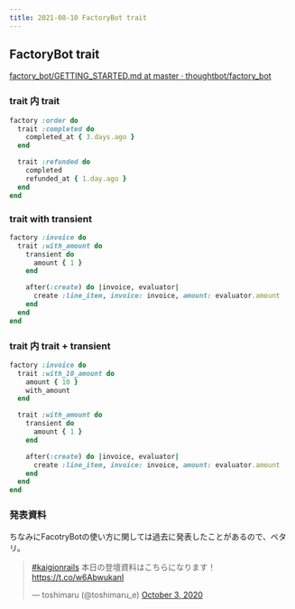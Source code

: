 ```yaml
---
title: 2021-08-10 FactoryBot trait
---
```


## FactoryBot trait

[factory_bot/GETTING_STARTED.md at master · thoughtbot/factory_bot](https://github.com/thoughtbot/factory_bot/blob/master/GETTING_STARTED.md#traits-within-traits)

### trait 内 trait

```rb
factory :order do
  trait :completed do
    completed_at { 3.days.ago }
  end

  trait :refunded do
    completed
    refunded_at { 1.day.ago }
  end
end
```

### trait with transient

```rb
factory :invoice do
  trait :with_amount do
    transient do
      amount { 1 }
    end

    after(:create) do |invoice, evaluator|
      create :line_item, invoice: invoice, amount: evaluator.amount
    end
  end
end
```

### trait 内 trait + transient

```rb
factory :invoice do
  trait :with_10_amount do
  	amount { 10 }
    with_amount
  end

  trait :with_amount do
    transient do
      amount { 1 }
    end

    after(:create) do |invoice, evaluator|
      create :line_item, invoice: invoice, amount: evaluator.amount
    end
  end
end
```

### 発表資料

ちなみにFacotryBotの使い方に関しては過去に発表したことがあるので、ペタリ。

<blockquote class="twitter-tweet"><p lang="ja" dir="ltr"><a href="https://twitter.com/hashtag/kaigionrails?src=hash&amp;ref_src=twsrc%5Etfw">#kaigionrails</a> 本日の登壇資料はこちらになります！ <a href="https://t.co/w6AbwukanI">https://t.co/w6AbwukanI</a></p>&mdash; toshimaru (@toshimaru_e) <a href="https://twitter.com/toshimaru_e/status/1312213461888245760?ref_src=twsrc%5Etfw">October 3, 2020</a></blockquote> <script async src="https://platform.twitter.com/widgets.js" charset="utf-8"></script>

<script async class="speakerdeck-embed" data-id="8084985a97ce4b6685d8528388da9779" data-ratio="1.77777777777778" src="//speakerdeck.com/assets/embed.js"></script>
